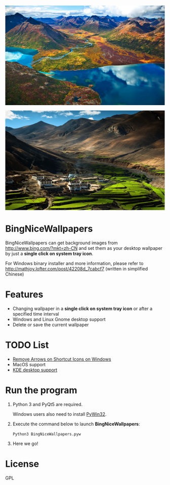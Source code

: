![enter image description here](https://github.com/redstoneleo/BingNiceWallpapers/blob/master/ChMkJlbKwaKIDMeuAAnTWQNEY3QAALGbQMureEACdNx268.jpg)

![enter image description here](https://github.com/redstoneleo/BingNiceWallpapers/blob/master/ChMkJ1bKwaWIcVF5ABUGcTTq3jUAALGbgGk4T4AFQaJ382.jpg)
# BingNiceWallpapers
BingNiceWallpapers can get background images from http://www.bing.com/?mkt=zh-CN and set them as your desktop wallpaper by just a **single click on system tray icon**.

 For Windows binary installer and more information, please refer to http://mathjoy.lofter.com/post/42208d_7cabcf7 (written in simplified Chinese)
# Features

 - Changing wallpaper in a **single click on system tray icon** or after
   a specified time interval  
 - Windows and Linux Gnome desktop support
 - Delete or save the current wallpaper

# TODO List
 - [Remove Arrows on Shortcut Icons on Windows](http://www.howtogeek.com/howto/windows-vista/disable-shortcut-icon-arrow-overlay-in-windows-vista/)
 - MacOS support
 - [KDE desktop support](https://github.com/redstoneleo/BingNiceWallpapers/issues/1)

# Run the program 
1. Python 3 and PyQt5 are required.

   Windows users also need to install [PyWin32](http://sourceforge.net/projects/pywin32/files/).

2. Execute the command below to launch **BingNiceWallpapers**:

   `Python3 BingNiceWallpapers.pyw`

3. Here we go!

# License
GPL
